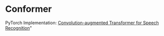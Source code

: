 # Conformer

PyTorch Implementation: [Convolution-augmented Transformer for Speech Recognition](https://arxiv.org/abs/2005.08100)"
